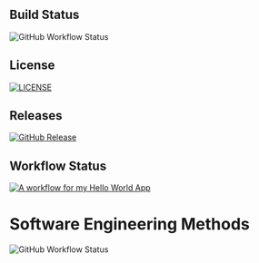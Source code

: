 




## Build Status
![GitHub Workflow Status](https://img.shields.io/github/actions/workflow/status/DwayneWilliams3372/devops/master.yml?branch=master)

## License
[![LICENSE](https://img.shields.io/github/license/DwayneWilliams3372/devops.svg?style=flat-square)](https://github.com/DwayneWilliams3372/devops/blob/master/LICENSE)

## Releases
[![GitHub Release](https://img.shields.io/github/v/release/DwayneWilliams3372/devops?style=flat-square)](https://github.com/DwayneWilliams3372/devops/releases)

## Workflow Status
[![A workflow for my Hello World App](https://github.com/DwayneWilliams3372/devops/actions/workflows/master.yml/badge.svg)](https://github.com/DwayneWilliams3372/devops/actions/workflows/master.yml)

# Software Engineering Methods
![GitHub Workflow Status](https://img.shields.io/github/actions/workflow/status/DwayneWilliams3372/devops/master.yml?branch=master)